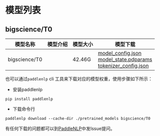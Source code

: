#  模型列表

## bigscience/T0

| 模型名称 | 模型介绍 | 模型大小  | 模型下载 |
| --- | --- | --- | --- |
|bigscience/T0|  | 42.46G | [model_config.json](https://bj.bcebos.com/paddlenlp/models/community/bigscience/T0/model_config.json)<br>[model_state.pdparams](https://bj.bcebos.com/paddlenlp/models/community/bigscience/T0/model_state.pdparams)<br>[tokenizer_config.json](https://bj.bcebos.com/paddlenlp/models/community/bigscience/T0/tokenizer_config.json) |

也可以通过`paddlenlp` cli 工具来下载对应的模型权重，使用步骤如下所示：

* 安装paddlenlp

```shell
pip install paddlenlp
```

* 下载命令行

```shell
paddlenlp download --cache-dir ./pretrained_models bigscience/T0
```

有任何下载的问题都可以到[PaddleNLP](https://github.com/PaddlePaddle/PaddleNLP)中发Issue提问。